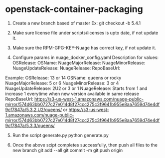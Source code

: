 # openstack-container-packaging

1) Create a new branch based of master
  Ex: git checkout -b 5.4.1


2) Make sure license file under scripts/licenses is upto date, if not update it.

3) Make sure the RPM-GPG-KEY-Nuage has correct key, if not update it.

4) Configure params in nuage_docker_config.yaml
  Description for values:
    OSRelease: <OpenStack release number>
    OSName: <OpenStack release name>
    NuageMajorRelease: <Nuage major release number>
    NuageMinorRelease:  <Nuage minor release number>
    NuageUpdateRelease: <Nuage update release number>
    NuageRelease: <Nuage dockerfile release number>
    RepoBaseUrl: <Nuage packages repo base url>

  Example:
    OSRelease: 13 or 14
    OSName: queens or rocky
    NuageMajorRelease: 5 or 6
    NuageMinorRelease: 3 or 4
    NuageUpdateRelease: 2U2 or 3 or 1
    NuageRelease: Starts from 1 and increase 1 everytime when new version available in same release
    RepoBaseUrl: https://s3-us-west-1.amazonaws.com/nuage-public-mirror/574d63bb0727c27e014d8f27ccc275c3f9641b955e8aa7659d74e4df9cf7847a/5.3.2.U2/queens/ or https://s3-us-west-1.amazonaws.com/nuage-public-mirror/574d63bb0727c27e014d8f27ccc275c3f9641b955e8aa7659d74e4df9cf7847a/5.3.3/queens/

5) Run the script generate.py 
  python generate.py

6) Once the above scipt completes successfully, then push all files to the new branch
  git add --all
  git commit -m <commit-message>
  git push origin <new-branch-name>
 
